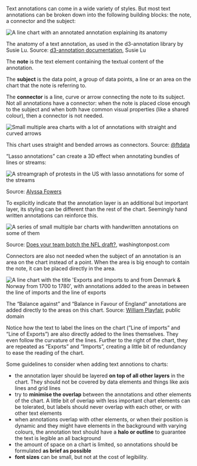 Text annotations can come in a wide variety of styles. But most text annotations can be broken down into the following building blocks: the note, a connector and the subject:

<p class='center'>
<img src='Text%20annotations%204d77570c409249378ca558ae45eb0d67/annotation-anatomy.png' alt='A line chart with an annotated annotation explaining its anatomy' class='max-400' />
</p>

The anatomy of a text annotation, as used in the d3-annotation library by Susie Lu. Source: [d3-annotation documentation](https://d3-annotation.susielu.com/), Susie Lu

The **note** is the text element containing the textual content of the annotation.

The **subject** is the data point, a group of data points, a line or an area on the chart that the note is referring to.

The **connector** is a line, curve or arrow connecting the note to its subject. Not all annotations have a connector: when the note is placed close enough to the subject and when both have common visual properties (like a shared colour), then a connector is not needed.

![Small multiple area charts with a lot of annotations with straight and curved arrows](Text%20annotations%204d77570c409249378ca558ae45eb0d67/EO-AsTVWkAEELOX.jpeg)

This chart uses straight and bended arrows as connectors. Source: [@ftdata](https://twitter.com/ftdata/status/1220335524831027201)

“Lasso annotations” can create a 3D effect when annotating bundles of lines or streams:

![A streamgraph of protests in the US with lasso annotations for some of the streams](Text%20annotations%204d77570c409249378ca558ae45eb0d67/lasso-annotations-fowers.png)

Source: [Alyssa Fowers](https://www.alyssafowers.com/points-of-light-protest-in-america)

To explicitly indicate that the annotation layer is an additional but important layer, its styling can be different than the rest of the chart. Seemingly hand written annotations can reinforce this.

![A series of small multiple bar charts with handwritten annotations on some of them](Text%20annotations%204d77570c409249378ca558ae45eb0d67/hand-written-annotations-wapo.png)

Source: [Does your team botch the NFL draft?](https://www.washingtonpost.com/graphics/sports/nfl-draft-values/), washingtonpost.com

Connectors are also not needed when the subject of an annotation is an area on the chart instead of a point. When the area is big enough to contain the note, it can be placed directly in the area.

![A line chart with the title 'Exports and Imports to and from Denmark & Norway from 1700 to 1780', with annotations added to the areas in between the line of imports and the line of exports](Text%20annotations%204d77570c409249378ca558ae45eb0d67/Playfair_TimeSeries.png)

The “Balance against” and “Balance in Favour of England” annotations are added directly to the areas on this chart. Source: [William Playfair](https://commons.wikimedia.org/wiki/File:Playfair_TimeSeries-2.png), public domain

Notice how the text to label the lines on the chart (”Line of imports” and “Line of Exports”) are also directly added to the lines themselves. They even follow the curvature of the lines. Further to the right of the chart, they are repeated as “Exports” and “Imports”, creating a little bit of redundancy to ease the reading of the chart.

Some guidelines to consider when adding text annotions to charts:

- the annotation layer should be layered **on top of all other layers** in the chart. They should not be covered by data elements and things like axis lines and grid lines
- try to **minimise the overlap** between the annotations and other elements of the chart. A little bit of overlap with less important chart elements can be tolerated, but labels should never overlap with each other, or with other text elements
- when annotations overlap with other elements, or when their position is dynamic and they might have elements in the background with varying colours, the annotation text should have a **halo or outline** to guarantee the text is legible an all background
- the amount of space on a chart is limited, so annotations should be formulated **as brief as possible**
- **font sizes** can be small, but not at the cost of legibility.